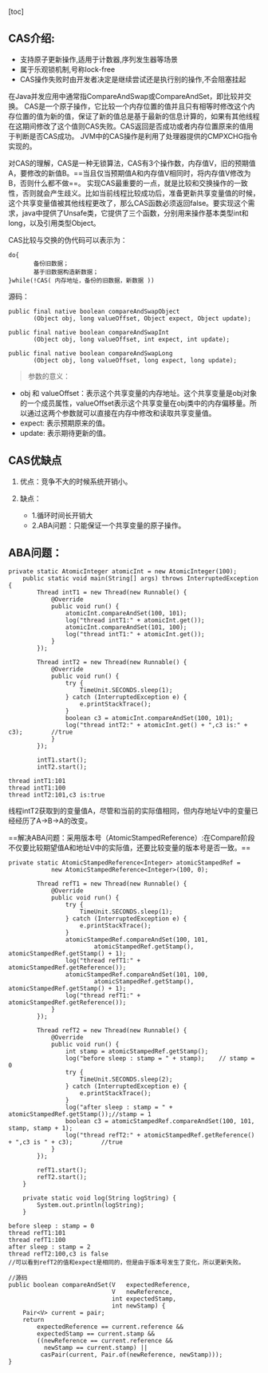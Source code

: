 [toc]
## CAS介绍:
- 支持原子更新操作,适用于计数器,序列发生器等场景
- 属于乐观锁机制,号称lock-free
- CAS操作失败时由开发者决定是继续尝试还是执行别的操作,不会阻塞挂起

在Java并发应用中通常指CompareAndSwap或CompareAndSet，即比较并交换。
CAS是一个原子操作，它比较一个内存位置的值并且只有相等时修改这个内存位置的值为新的值，保证了新的值总是基于最新的信息计算的，如果有其他线程在这期间修改了这个值则CAS失败。CAS返回是否成功或者内存位置原来的值用于判断是否CAS成功。
JVM中的CAS操作是利用了处理器提供的CMPXCHG指令实现的。

对CAS的理解，CAS是一种无锁算法，CAS有3个操作数，内存值V，旧的预期值A，要修改的新值B。==当且仅当预期值A和内存值V相同时，将内存值V修改为B，否则什么都不做==。
实现CAS最重要的一点，就是比较和交换操作的一致性，否则就会产生歧义。比如当前线程比较成功后，准备更新共享变量值的时候，这个共享变量值被其他线程更改了，那么CAS函数必须返回false。要实现这个需求，java中提供了Unsafe类，它提供了三个函数，分别用来操作基本类型int和long，以及引用类型Object。

CAS比较与交换的伪代码可以表示为：

```
do{   
       备份旧数据；  
       基于旧数据构造新数据；  
}while(!CAS( 内存地址，备份的旧数据，新数据 ))
```


源码：

```
public final native boolean compareAndSwapObject
       (Object obj, long valueOffset, Object expect, Object update);

public final native boolean compareAndSwapInt
       (Object obj, long valueOffset, int expect, int update);

public final native boolean compareAndSwapLong
       (Object obj, long valueOffset, long expect, long update);
```



>参数的意义：
- obj 和 valueOffset：表示这个共享变量的内存地址。这个共享变量是obj对象的一个成员属性，valueOffset表示这个共享变量在obj类中的内存偏移量。所以通过这两个参数就可以直接在内存中修改和读取共享变量值。
- expect: 表示预期原来的值。
- update: 表示期待更新的值。


## CAS优缺点

1. 优点：竞争不大的时候系统开销小。

2. 缺点：
    - 1.循环时间长开销大  
    - 2.ABA问题：只能保证一个共享变量的原子操作。


## ABA问题：

```
private static AtomicInteger atomicInt = new AtomicInteger(100);
    public static void main(String[] args) throws InterruptedException {
        Thread intT1 = new Thread(new Runnable() {
            @Override
            public void run() {
                atomicInt.compareAndSet(100, 101);
                log("thread intT1:" + atomicInt.get());
                atomicInt.compareAndSet(101, 100);
                log("thread intT1:" + atomicInt.get());
            }
        });

        Thread intT2 = new Thread(new Runnable() {
            @Override
            public void run() {
                try {
                    TimeUnit.SECONDS.sleep(1);
                } catch (InterruptedException e) {
                    e.printStackTrace();
                }
                boolean c3 = atomicInt.compareAndSet(100, 101);
                log("thread intT2:" + atomicInt.get() + ",c3 is:" + c3);        //true
            }
        });

        intT1.start();
        intT2.start();
        
thread intT1:101
thread intT1:100
thread intT2:101,c3 is:true
```


线程intT2获取到的变量值A，尽管和当前的实际值相同，但内存地址V中的变量已经经历了A->B->A的改变。



==解决ABA问题：采用版本号（AtomicStampedReference）:在Compare阶段不仅要比较期望值A和地址V中的实际值，还要比较变量的版本号是否一致。==

```
private static AtomicStampedReference<Integer> atomicStampedRef =
            new AtomicStampedReference<Integer>(100, 0);

        Thread refT1 = new Thread(new Runnable() {
            @Override
            public void run() {
                try {
                    TimeUnit.SECONDS.sleep(1);
                } catch (InterruptedException e) {
                    e.printStackTrace();
                }
                atomicStampedRef.compareAndSet(100, 101,
                        atomicStampedRef.getStamp(), atomicStampedRef.getStamp() + 1);
                log("thread refT1:" + atomicStampedRef.getReference());
                atomicStampedRef.compareAndSet(101, 100,
                        atomicStampedRef.getStamp(), atomicStampedRef.getStamp() + 1);
                log("thread refT1:" + atomicStampedRef.getReference());
            }
        });

        Thread refT2 = new Thread(new Runnable() {
            @Override
            public void run() {
                int stamp = atomicStampedRef.getStamp();
                log("before sleep : stamp = " + stamp);    // stamp = 0
                try {
                    TimeUnit.SECONDS.sleep(2);
                } catch (InterruptedException e) {
                    e.printStackTrace();
                }
                log("after sleep : stamp = " + atomicStampedRef.getStamp());//stamp = 1
                boolean c3 = atomicStampedRef.compareAndSet(100, 101, stamp, stamp + 1);
                log("thread refT2:" + atomicStampedRef.getReference() + ",c3 is " + c3);        //true
            }
        });

        refT1.start();
        refT2.start();
    }

    private static void log(String logString) {
        System.out.println(logString);
    }
```

    
    

```
before sleep : stamp = 0
thread refT1:101
thread refT1:100
after sleep : stamp = 2
thread refT2:100,c3 is false
//可以看到refT2的值和expect是相同的，但是由于版本号发生了变化，所以更新失败。
```




```
//源码
public boolean compareAndSet(V   expectedReference,
                             V   newReference,
                             int expectedStamp,
                             int newStamp) {
    Pair<V> current = pair;
    return
        expectedReference == current.reference &&
        expectedStamp == current.stamp &&
        ((newReference == current.reference &&
          newStamp == current.stamp) ||
         casPair(current, Pair.of(newReference, newStamp)));
}
```


